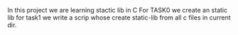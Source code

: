 In this project we are learning stactic lib in C
For TASK0 we create an static lib
for task1 we write a scrip whose create static-lib from all c files in current dir.
